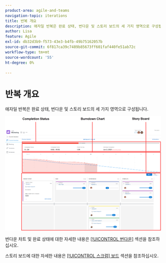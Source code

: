 ```yaml
---
product-area: agile-and-teams
navigation-topic: iterations
title: 반복 개요
description: 애자일 반복은 완료 상태, 번다운 및 스토리 보드의 세 가지 영역으로 구성됩니다.
author: Lisa
feature: Agile
exl-id: db32d3b9-f573-43e3-b4fb-49b75162057b
source-git-commit: 6f817ca39c7489b85673ff601faf440fe51ab72c
workflow-type: tm+mt
source-wordcount: '55'
ht-degree: 0%

---
```


# 반복 개요

애자일 반복은 완료 상태, 번다운 및 스토리 보드의 세 가지 영역으로 구성됩니다.

![](assets/agile-iteration-with-callouts.png)

번다운 차트 및 완료 상태에 대한 자세한 내용은 [[!UICONTROL 번다운]](../../../agile/use-scrum-in-an-agile-team/burndown/burndown.md) 섹션을 참조하십시오.

스토리 보드에 대한 자세한 내용은 [[!UICONTROL 스크럼] 보드](../../../agile/use-scrum-in-an-agile-team/scrum-board/scrum-board.md) 섹션을 참조하십시오.
